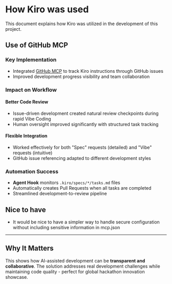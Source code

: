 # How Kiro was used
This document explains how Kiro was utilized in the development of this project.

## Use of GitHub MCP

### Key Implementation
* Integrated [GitHub MCP](https://github.com/github/github-mcp-server) to track Kiro instructions through GitHub issues
* Improved development progress visibility and team collaboration

### Impact on Workflow

#### Better Code Review
* Issue-driven development created natural review checkpoints during rapid Vibe Coding
* Human oversight improved significantly with structured task tracking

#### Flexible Integration
* Worked effectively for both "Spec" requests (detailed) and "Vibe" requests (intuitive)
* GitHub issue referencing adapted to different development styles

### Automation Success
* **Agent Hook** monitors `.kiro/specs/*/tasks.md` files
* Automatically creates Pull Requests when all tasks are completed
* Streamlined development-to-review pipeline

## Nice to have
* It would be nice to have a simpler way to handle secure configuration without including sensitive information in mcp.json

---

## Why It Matters
This shows how AI-assisted development can be **transparent and collaborative**. The solution addresses real development challenges while maintaining code quality - perfect for global hackathon innovation showcase.